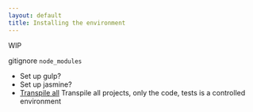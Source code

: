 ```yaml
---
layout: default
title: Installing the environment
---
```


WIP

gitignore `node_modules`
* Set up gulp?
* Set up jasmine?
* [Transpile all]() Transpile all projects, only the code, tests is a controlled environment
